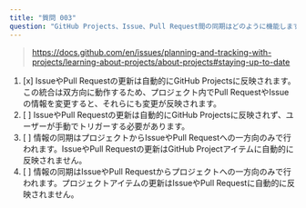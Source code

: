 ```yaml
---
title: "質問 003"
question: "GitHub Projects、Issue、Pull Request間の同期はどのように機能しますか？"
---
```



> https://docs.github.com/en/issues/planning-and-tracking-with-projects/learning-about-projects/about-projects#staying-up-to-date
1. [x] IssueやPull Requestの更新は自動的にGitHub Projectsに反映されます。この統合は双方向に動作するため、プロジェクト内でPull RequestやIssueの情報を変更すると、それらにも変更が反映されます。
1. [ ] IssueやPull Requestの更新は自動的にGitHub Projectsに反映されず、ユーザーが手動でトリガーする必要があります。
1. [ ] 情報の同期はプロジェクトからIssueやPull Requestへの一方向のみで行われます。IssueやPull Requestの更新はGitHub Projectアイテムに自動的に反映されません。
1. [ ] 情報の同期はIssueやPull Requestからプロジェクトへの一方向のみで行われます。プロジェクトアイテムの更新はIssueやPull Requestに自動的に反映されません。